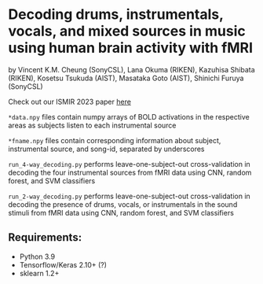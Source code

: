 # Decoding drums, instrumentals, vocals, and mixed sources in music using human brain activity with fMRI
by Vincent K.M. Cheung (SonyCSL), Lana Okuma (RIKEN), Kazuhisa Shibata (RIKEN), Kosetsu Tsukuda (AIST), Masataka Goto (AIST), Shinichi Furuya (SonyCSL)

Check out our ISMIR 2023 paper [here](https://archives.ismir.net/ismir2023/paper/000022.pdf)


<code>*data.npy</code> files contain numpy arrays of BOLD activations in the respective areas as subjects listen to each instrumental source

<code>*fname.npy</code> files contain corresponding information about subject, instrumental source, and song-id, separated by underscores

<code>run_4-way_decoding.py</code> performs leave-one-subject-out cross-validation in decoding the four instrumental sources from fMRI data using CNN, random forest, and SVM classifiers

<code>run_2-way_decoding.py</code> performs leave-one-subject-out cross-validation in decoding the presence of drums, vocals, or instrumentals in the sound stimuli from fMRI data using CNN, random forest, and SVM classifiers

## Requirements:
- Python 3.9
- Tensorflow/Keras 2.10+ (?)
- sklearn 1.2+
